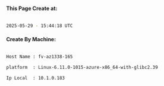 
   
#### This Page Create at:

```bash

2025-05-29 - 15:44:18 UTC

```

#### Create By Machine:

```bash

Host Name : fv-az1338-165

platform  : Linux-6.11.0-1015-azure-x86_64-with-glibc2.39

Ip Local  : 10.1.0.183

```

